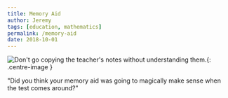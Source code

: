 ```yaml
---
title: Memory Aid
author: Jeremy
tags: [education, mathematics]
permalink: /memory-aid
date: 2018-10-01
---
```


![Don't go copying the teacher's notes without understanding them.](https://res.cloudinary.com/dh3hm8pb7/image/upload/c_scale,q_auto:best,w_615/v1535842814/MemoryAid.png){: .centre-image }

"Did you think your memory aid was going to magically make sense when the test comes around?"